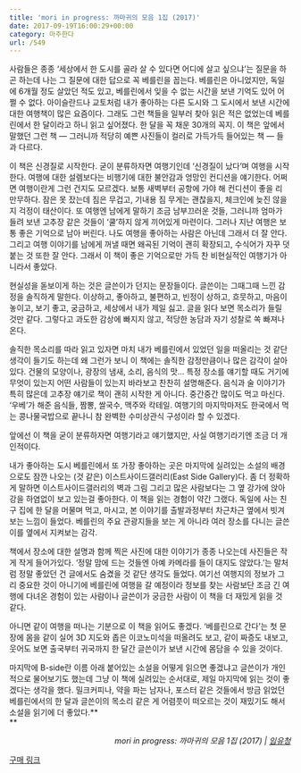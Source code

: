 ```yaml
---
title: 'mori in progress: 까마귀의 모음 1집 (2017)'
date: 2017-09-19T16:00:29+00:00
category: 마주한다
url: /549
---
```


사람들은 종종 &#8216;세상에서 한 도시를 골라 살 수 있다면 어디에 살고 싶으냐&#8217;는 질문을 하곤 하는데 나는 그 질문에 대한 답으로 꼭 베를린을 꼽는다. 베를린은 아니었지만, 독일에 6개월 정도 살았던 적도 있고, 베를린에서 잊을 수 없는 시간을 보낸 기억도 있어 어쩔 수 없다. 아이슬란드나 교토처럼 내가 좋아하는 다른 도시와 그 도시에서 보낸 시간에 대한 여행책이 많은 요즘이다. 그래도 그런 책들을 일부러 찾아 읽은 적은 없었는데 베를린에서 한 달이라고 하니 읽고 싶어졌다. 한 달을 꼭 채운 30개의 꼭지. 이 책은 앞에서 말했던 그런 책 — 그러니까 적당히 예쁜 사진들이 컬러로 가득가득 들어있는 책 — 들과 다르다.

이 책은 신경질로 시작한다. 굳이 분류하자면 여행기인데 &#8216;신경질이 났다&#8217;며 여행을 시작한다. 여행에 대한 설렘보다는 비행기에 대한 불안감과 엉망인 컨디션을 얘기한다. 어쩌면 여행이란게 그런 건지도 모르겠다. 보통 새벽부터 공항에 가야 해 컨디션이 좋을 리 만무하다. 잠은 못 잤는데 짐은 무겁고, 기내용 짐 무게는 괜찮을지, 체크인에 늦진 않을지 걱정이 태산이다. 또 여행엔 남에게 말하기 조금 남부끄러운 것들, 그러니까 엄마가 들려 보낸 고추장 같은 것들이 &#8216;쿨&#8217;하지 않게 끼어있게 마련이다. 그러나 지난 여행은 보통 좋은 기억으로 남아 버린다. 나도 여행을 좋아하는 사람은 아닌데 그래서 더 잘 안다. 그리고 여행 이야기를 남에게 꺼낼 때면 왜곡된 기억이 괜히 확장되고, 수식어가 자꾸 덧붙는 것 또한 잘 안다. 그래서 이 책이 좋은 기억으로만 가득 찬 비현실적인 여행기가 아니라서 좋았다.

현실성을 돋보이게 하는 것은 글쓴이가 던지는 문장들이다.&nbsp;글쓴이는 그때그때 느낀 감정을 솔직하게 말한다. 이상하고, 좋아하고, 불편하고, 빈정이 상하고, 흐뭇하고, 마음이 놓이고, 보기 좋고, 궁금하고, 세상에서 내가 제일 싫고. 글을 읽다 보면 목소리가 들릴 것만 같다. 그렇다고 과도한 감상에 빠지지 않고, 적당한 농담과 자기 성찰로 쏙 빠져나온다.

솔직한 목소리를 따라 읽고 있자면 마치&nbsp;내가 베를린에서 있었던 일을 떠올리는 것 같단 생각이 들기도 하는데 왜 그런가 보니 이 책에는 솔직한 감정만큼이나 많은 감각이 살아있다. 건물의 모양이나, 광장의 냄새, 소리, 음식의 맛&#8230; 특정 장소를 얘기할 때도 거기에 무엇이 있는지 어떤 사람들이 있는지 바라보고 찬찬히 설명해준다. 음식과 술 이야기가 특히 많은데 고추장 얘기로 책이 괜히 시작한 게 아니다. 중간중간 많이도 먹고 마신다. &#8216;우베&#8217;가 해준 음식들, 짬뽕, 쌀국수, 맥주와 칵테일. 여행기의 마지막마저도 한국에서 먹는 콩나물국밥으로 끝나니 참 완벽한 수미상관식 구성이라 할 수 있겠다.

앞에선 이 책을 굳이 분류하자면 여행기라고 얘기했지만, 사실 여행기라기엔 조금 더 개인적이다.

내가 좋아하는 도시 베를린에서 또 가장 좋아하는 곳은 마지막에 실려있는 소설의 배경으로도 잠깐 나오는 (것 같은) 이스트사이드갤러리(East Side Gallery)다. 좀 더 정확하게 말하면 이스트사이드갤러리의 벽과 그림 그리고 많은 사람보다는 그 옆 강가에 앉아 강을 하염없이 보고 있는걸 좋아한다. 이 책을 읽는 경험이 약간 그랬다. 독일에 사는 친구 집에 한 달을 머물며 먹고, 마시고, 본 이야기를 출발과정부터 차근차근 옆에서 빗겨보는 느낌이 들었다. 베를린의 주요 관광지들을 보는 게 아니라 여러 장소를 다니는 글쓴이를 옆에서 지켜보는 감각.

책에서 장소에 대한 설명과 함께 찍은 사진에 대한 이야기가 종종 나오는데 사진들은 작게 작게 들어가있다. &#8216;정말 맘에 드는 것들엔 아예 카메라를 들이 대지도 않았다.&#8217;는 말처럼 정말 좋았던 건 글에서도 숨겼을 것 같단 생각도 들었다. 여기선 여행지의 정보가 그리 중요한 것이 아니기에 베를린에 여행을 갈 예정이라 정보를 찾는 사람보단 조금 긴 여행에 다녀온 경험이 있는 사람이나 글쓴이가 궁금한 사람이 이 책을 더 재밌게 읽을 것 같다.

아니면 같이 여행을 떠나는 기분으로 이 책을 읽어도 좋겠다. &#8216;베를린으로 간다&#8217;는 첫 문장에 몸을 같이 실어 3D 지도와 좁은 이코노미석을 떠올려도 보고, 같이 짜증도 내보고, 웃어도 보면 출국부터 귀국까지 한 달간 글쓴이가 보낸 시간에 몸담을 수 있을 것이다.

마지막에 B-side란 이름 아래 붙어있는 소설을 어떻게 읽으면 좋겠냐고 글쓴이가 개인적으로 물어보기도 했는데 그냥 이 책에 실려있는 순서대로, 제일 마지막에 읽는 것이 좋겠다는 생각을 했다. 밀크커피나, 약을 파는 남자나, 포스터 같은 것들에서 방금 읽었던 베를린에서의 한 달과 글쓴이의 목소리 같은 게 어렴풋이 떠오르는 것이 재밌기도 해서 소설을 읽기에 더 좋았다.**  
** 

<p style="text-align:right">
  <em>&nbsp;mori in progress: 까마귀의 모음 1집 (2017) | <a href="https://moriiapt.wordpress.com" target="_blank" rel="noreferrer noopener">임유청</a></em>
</p>

<div class="wp-block-button aligncenter is-style-outline">
  <a class="wp-block-button__link has-background has-gray-background-color" href="https://moriiapt.wordpress.com/2017/09/22/판매를-시작합니다/" target="_blank" rel="noopener noreferrer">구매 링크<br /></a>
</div>